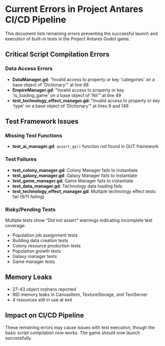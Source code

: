 # Current Errors in Project Antares CI/CD Pipeline

This document lists remaining errors preventing the successful launch and execution of built-in tests in the Project Antares Godot game.

## Critical Script Compilation Errors

### Data Access Errors
- **DataManager.gd**: "Invalid access to property or key 'categories' on a base object of 'Dictionary'" at line 88
- **EmpireManager.gd**: "Invalid access to property or key 'is_loading_game' on a base object of 'Nil'" at line 49
- **test_technology_effect_manager.gd**: "Invalid access to property or key 'type' on a base object of 'Dictionary'" at lines 9 and 149

## Test Framework Issues

### Missing Test Functions
- **test_ai_manager.gd**: `assert_ge()` function not found in GUT framework

### Test Failures
- **test_colony_manager.gd**: Colony Manager fails to instantiate
- **test_galaxy_manager.gd**: Galaxy Manager fails to instantiate  
- **test_game_manager.gd**: Game Manager fails to instantiate
- **test_data_manager.gd**: Technology data loading fails
- **test_technology_effect_manager.gd**: Multiple technology effect tests fail (9/11 failing)

### Risky/Pending Tests
Multiple tests show "Did not assert" warnings indicating incomplete test coverage:
- Population job assignment tests
- Building data creation tests
- Colony resource production tests
- Population growth tests
- Galaxy manager tests
- Game manager tests

## Memory Leaks
- 27-43 object orphans reported
- RID memory leaks in CanvasItem, TextureStorage, and TextServer
- 4 resources still in use at exit

## Impact on CI/CD Pipeline
These remaining errors may cause issues with test execution, though the basic script compilation now works. The game should now launch successfully.

